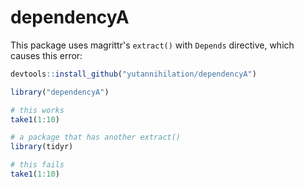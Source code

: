 # dependencyA

This package uses magrittr's `extract()` with `Depends` directive, which causes this error:

```r
devtools::install_github("yutannihilation/dependencyA")

library("dependencyA")

# this works
take1(1:10)

# a package that has another extract()
library(tidyr)

# this fails
take1(1:10)
```

